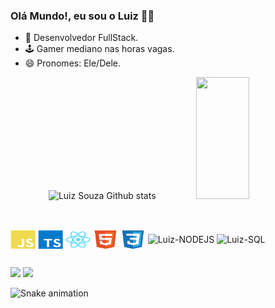 ### Olá Mundo!, eu sou o Luiz 👋🏿


- 🌱 Desenvolvedor FullStack.
- 🕹 Gamer mediano nas horas vagas.
- 😄 Pronomes: Ele/Dele.


<div align="center">  
  <img width="49%" height="195px" src="https://github-readme-stats.vercel.app/api?username=oriiquesillva&show_icons=false&count_private=true&hide_border=true&title_color=fff&icon_color=ff91a4&text_color=c9d1d9&bg_color=0d1117" alt="Luiz Souza Github stats" /> 
  <img width="41%" height="195px" src="https://github-readme-stats.vercel.app/api/top-langs/?username=oriiquesillva&layout=compact&hide_border=true&title_color=fff&text_color=fff&bg_color=0d1117" />
</div>

<!-- <div align="center" >
  <a href="https://github.com/oriiquesillva">
  <img height="170em" src="https://github-readme-stats.vercel.app/api?username=oriiquesillva&show_icons=false&theme=dark&include_all_commits=true&count_private=true"/>
  <img height="160em" src="https://github-readme-stats.vercel.app/api/top-langs/?username=oriiquesillva&layout=compact&langs_count=7&theme=dark"/>
</div> -->
  
  ##
  
  <div style="display: inline_block"><br>
  <img align="center" alt="Luiz-JS" height="30" width="40" src="https://raw.githubusercontent.com/devicons/devicon/master/icons/javascript/javascript-plain.svg">
  <img align="center" alt="Luiz-TS" height="30" width="40" src="https://raw.githubusercontent.com/devicons/devicon/master/icons/typescript/typescript-plain.svg">
  <img align="center" alt="Luiz-REACT" height="30" width="40" src="https://raw.githubusercontent.com/devicons/devicon/master/icons/react/react-original.svg">
  <img align="center" alt="Luiz-HTML" height="30" width="40" src="https://raw.githubusercontent.com/devicons/devicon/master/icons/html5/html5-original.svg">
  <img align="center" alt="Luiz-CSS" height="30" width="40" src="https://raw.githubusercontent.com/devicons/devicon/master/icons/css3/css3-original.svg">
  <img align="center" alt="Luiz-NODEJS" height="30" width="40" src="https://cdn.jsdelivr.net/gh/devicons/devicon/icons/nodejs/nodejs-original.svg">
  <img align="center" alt="Luiz-SQL" height="30" width="40" src="https://cdn.jsdelivr.net/gh/devicons/devicon/icons/mysql/mysql-original.svg">
</div>
  
  ##
 
<div> 
  <a href = "mailto:lsillva.dev@gmail.com"><img src="https://img.shields.io/badge/-Gmail-%23333?style=for-the-badge&logo=gmail&logoColor=white" target="_blank"></a>
  <a href="https://www.linkedin.com/in/luiz-souza-a0bbab245/" target="_blank"><img src="https://img.shields.io/badge/-LinkedIn-%230077B5?style=for-the-badge&logo=linkedin&logoColor=white" target="_blank"></a> 
 
  ![Snake animation](https://github.com/oriiquesillva/oriiquesillva/blob/output/github-contribution-grid-snake.svg)
 
</div>

